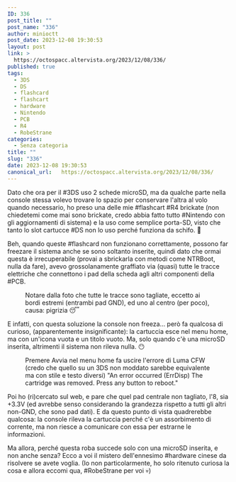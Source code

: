 ```yaml
---
ID: 336
post_title: ""
post_name: "336"
author: minioctt
post_date: 2023-12-08 19:30:53
layout: post
link: >
  https://octospacc.altervista.org/2023/12/08/336/
published: true
tags:
  - 3DS
  - DS
  - flashcard
  - flashcart
  - hardware
  - Nintendo
  - PCB
  - R4
  - RobeStrane
categories:
  - Senza categoria
title: ""
slug: "336"
date: 2023-12-08 19:30:53
canonical_url:   https://octospacc.altervista.org/2023/12/08/336/
---
```

<!-- wp:paragraph -->
<p markdown="1">Dato che ora per il #3DS uso 2 schede microSD, ma da qualche parte nella console stessa volevo trovare lo spazio per conservare l'altra al volo quando necessario, ho preso una delle mie #flashcart #R4 brickate (non chiedetemi come mai sono brickate, credo abbia fatto tutto #Nintendo con gli aggiornamenti di sistema) e la uso come semplice porta-SD, visto che tanto lo slot cartucce #DS non lo uso perché funziona da schifo. 💩️</p>
<!-- /wp:paragraph -->

<!-- wp:paragraph -->
<p markdown="1">Beh, quando queste #flashcard non funzionano correttamente, possono far freezare il sistema anche se sono soltanto inserite, quindi dato che ormai questa è irrecuperabile (provai a sbrickarla con metodi come NTRBoot, nulla da fare), avevo grossolanamente graffiato via (quasi) tutte le tracce elettriche che connettono i pad della scheda agli altri componenti della #PCB.</p>
<!-- /wp:paragraph -->

<!-- wp:paragraph -->
<p markdown="1"></p>
<!-- /wp:paragraph -->

<!-- wp:image {"id":334,"sizeSlug":"large"} -->
<figure class="wp-block-image size-large"><img src="https://octospacc.github.io/microblog-mirror/assets/uploads/2023/12/image_editor_output_image-1922574602-1702059645876634605136891346121-960x973.jpg" alt="" class="wp-image-334"/><figcaption class="wp-element-caption">Notare dalla foto che tutte le tracce sono tagliate, eccetto ai bordi estremi (entrambi pad GND), ed uno al centro (per poco), causa: pigrizia 😴️</figcaption></figure>
<!-- /wp:image -->

<!-- wp:paragraph -->
<p markdown="1"></p>
<!-- /wp:paragraph -->

<!-- wp:paragraph -->
<p markdown="1">E infatti, con questa soluzione la console non freeza... però fa qualcosa di curioso, (apparentemente insignificante): la cartuccia esce nel menu home, ma con un'icona vuota e un titolo vuoto. Ma, solo quando c'è una microSD inserita, altrimenti il sistema non rileva nulla. 😶️</p>
<!-- /wp:paragraph -->

<!-- wp:paragraph -->
<p markdown="1"></p>
<!-- /wp:paragraph -->

<!-- wp:image {"id":335,"sizeSlug":"large"} -->
<figure class="wp-block-image size-large"><img src="https://octospacc.github.io/microblog-mirror/assets/uploads/2023/12/image_editor_output_image-17862802-17020600968141507841436509735737-896x1440.jpg" alt="" class="wp-image-335"/><figcaption class="wp-element-caption">Premere Avvia nel menu home fa uscire l'errore di Luma CFW (credo che quello su un 3DS non moddato sarebbe equivalente ma con stile e testo diversi) "An error occurred (ErrDisp) The cartridge was removed. Press any button to reboot."</figcaption></figure>
<!-- /wp:image -->

<!-- wp:paragraph -->
<p markdown="1"></p>
<!-- /wp:paragraph -->

<!-- wp:paragraph -->
<p markdown="1">Poi ho (ri)cercato sul web, e pare che quel pad centrale non tagliato, l'8, sia +3.3V (ed avrebbe senso considerando la grandezza rispetto a tutti gli altri non-GND, che sono pad dati). E da questo punto di vista quadrerebbe qualcosa: la console rileva la cartuccia perché c'è un assorbimento di corrente, ma non riesce a comunicare con essa per estrarne le informazioni.</p>
<!-- /wp:paragraph -->

<!-- wp:paragraph -->
<p markdown="1">Ma allora, perché questa roba succede solo con una microSD inserita, e non anche senza? Ecco a voi il mistero dell'ennesimo #hardware cinese da risolvere se avete voglia. (Io non particolarmente, ho solo ritenuto curiosa la cosa e allora eccomi qua, #RobeStrane per voi 💀️)</p>
<!-- /wp:paragraph -->